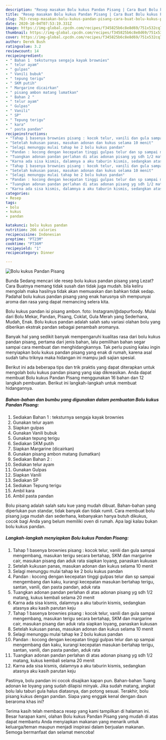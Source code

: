 ```yaml
---
description: "Resep masakan Bolu kukus Pandan Pisang | Cara Buat Bolu kukus Pandan Pisang Yang Paling Enak"
title: "Resep masakan Bolu kukus Pandan Pisang | Cara Buat Bolu kukus Pandan Pisang Yang Paling Enak"
slug: 763-resep-masakan-bolu-kukus-pandan-pisang-cara-buat-bolu-kukus-pandan-pisang-yang-paling-enak
date: 2020-10-04T07:53:19.331Z
image: https://img-global.cpcdn.com/recipes/f345825b6c8e8d69/751x532cq70/bolu-kukus-pandan-pisang-foto-resep-utama.jpg
thumbnail: https://img-global.cpcdn.com/recipes/f345825b6c8e8d69/751x532cq70/bolu-kukus-pandan-pisang-foto-resep-utama.jpg
cover: https://img-global.cpcdn.com/recipes/f345825b6c8e8d69/751x532cq70/bolu-kukus-pandan-pisang-foto-resep-utama.jpg
author: Derek Bush
ratingvalue: 3.2
reviewcount: 14
recipeingredient:
- " Bahan 1  teksturnya sengaja kayak brownies"
- " telur ayam"
- " gulpas"
- " Vanili bubuk"
- " tepung terigu"
- " SKM putih"
- " Margarine dicairkan"
- " pisang ambon matang lumatkan"
- " Bahan 2 "
- " telur ayam"
- " Gulpas"
- " Vanili"
- " SP"
- " Tepung terigu"
- " kara"
- " pasta pandan"
recipeinstructions:
- "Tahap 1 basenya brownies pisang : kocok telur, vanili dan gula sampai mengembang, masukan terigu secara bertahap, SKM dan margarine cair, masukan pisang dan aduk rata siapkan loyang, panaskan kukusan"
- "Setelah kukusan panas, masukan adonan dan kukus selama 10 menit"
- "Selagi menunggu mulai tahap ke 2 bolu kukus pandan"
- "Pandan : kocong dengan kecepatan tinggi gulpas telur dan sp sampai mengembang dan kaku, kurangi kecepatan masukan bertahap terigu, santan, vanili, dan pasta pandan, aduk rata"
- "Tuangkan adonan pandan perlahan di atas adonan pisang yg sdh 1/2 matang, kukus kembali selama 20 menit"
- "Karna ada sisa kismis, dalamnya a aku taburin kismis, sedangkan atasnya aku kasih parutan keju"
- "Tahap 1 basenya brownies pisang : kocok telur, vanili dan gula sampai mengembang, masukan terigu secara bertahap, SKM dan margarine cair, masukan pisang dan aduk rata siapkan loyang, panaskan kukusan"
- "Setelah kukusan panas, masukan adonan dan kukus selama 10 menit"
- "Selagi menunggu mulai tahap ke 2 bolu kukus pandan"
- "Pandan : kocong dengan kecepatan tinggi gulpas telur dan sp sampai mengembang dan kaku, kurangi kecepatan masukan bertahap terigu, santan, vanili, dan pasta pandan, aduk rata"
- "Tuangkan adonan pandan perlahan di atas adonan pisang yg sdh 1/2 matang, kukus kembali selama 20 menit"
- "Karna ada sisa kismis, dalamnya a aku taburin kismis, sedangkan atasnya aku kasih parutan keju"
categories:
- Resep
tags:
- bolu
- kukus
- pandan

katakunci: bolu kukus pandan 
nutrition: 266 calories
recipecuisine: Indonesian
preptime: "PT23M"
cooktime: "PT36M"
recipeyield: "1"
recipecategory: Dinner

---
```



![Bolu kukus Pandan Pisang](https://img-global.cpcdn.com/recipes/f345825b6c8e8d69/751x532cq70/bolu-kukus-pandan-pisang-foto-resep-utama.jpg)

Bunda Sedang mencari ide resep bolu kukus pandan pisang yang Lezat? Cara Buatnya memang tidak susah dan tidak juga mudah. bila keliru mengolah maka hasilnya tidak akan memuaskan dan bahkan tidak sedap. Padahal bolu kukus pandan pisang yang enak harusnya sih mempunyai aroma dan rasa yang dapat memancing selera kita.

Bolu kukus pandan isi pisang ambon. foto: Instagram/@dapurfoody. Mulai dari Bolu Mekar, Pandan, Pisang, Coklat, Gula Merah yang Sederhana, Mudah, Enak. Bolu kukus pandan adalah salah satu variasi olahan bolu yang diberikan ekstrak pandan sebagai penambah aromanya.

Banyak hal yang sedikit banyak mempengaruhi kualitas rasa dari bolu kukus pandan pisang, pertama dari jenis bahan, lalu pemilihan bahan segar sampai cara membuat dan menghidangkannya. Tak perlu pusing kalau ingin menyiapkan bolu kukus pandan pisang yang enak di rumah, karena asal sudah tahu triknya maka hidangan ini mampu jadi sajian spesial.


Berikut ini ada beberapa tips dan trik praktis yang dapat diterapkan untuk mengolah bolu kukus pandan pisang yang siap dikreasikan. Anda dapat membuat Bolu kukus Pandan Pisang menggunakan 16 bahan dan 12 langkah pembuatan. Berikut ini langkah-langkah untuk membuat hidangannya.

<!--inarticleads1-->

##### Bahan-bahan dan bumbu yang digunakan dalam pembuatan Bolu kukus Pandan Pisang:

1. Sediakan  Bahan 1 : teksturnya sengaja kayak brownies
1. Gunakan  telur ayam
1. Siapkan  gulpas
1. Gunakan  Vanili bubuk
1. Gunakan  tepung terigu
1. Sediakan  SKM putih
1. Siapkan  Margarine (dicairkan)
1. Gunakan  pisang ambon matang (lumatkan)
1. Sediakan  Bahan 2 :
1. Sediakan  telur ayam
1. Gunakan  Gulpas
1. Siapkan  Vanili
1. Sediakan  SP
1. Sediakan  Tepung terigu
1. Ambil  kara
1. Ambil  pasta pandan


Bolu pisang adalah salah satu kue yang mudah dibuat. Bahan-bahan yang diperlukan pun standar, tidak banyak dan tidak rumit. Cara membuat bolu pisang juga mudah dan sederhana, kebanyakan hanya butuh dikukus, cocok bagi Anda yang belum memiliki oven di rumah. Apa lagi kalau bukan bolu kukus pandan. 

<!--inarticleads2-->

##### Langkah-langkah menyiapkan Bolu kukus Pandan Pisang:

1. Tahap 1 basenya brownies pisang : kocok telur, vanili dan gula sampai mengembang, masukan terigu secara bertahap, SKM dan margarine cair, masukan pisang dan aduk rata siapkan loyang, panaskan kukusan
1. Setelah kukusan panas, masukan adonan dan kukus selama 10 menit
1. Selagi menunggu mulai tahap ke 2 bolu kukus pandan
1. Pandan : kocong dengan kecepatan tinggi gulpas telur dan sp sampai mengembang dan kaku, kurangi kecepatan masukan bertahap terigu, santan, vanili, dan pasta pandan, aduk rata
1. Tuangkan adonan pandan perlahan di atas adonan pisang yg sdh 1/2 matang, kukus kembali selama 20 menit
1. Karna ada sisa kismis, dalamnya a aku taburin kismis, sedangkan atasnya aku kasih parutan keju
1. Tahap 1 basenya brownies pisang : kocok telur, vanili dan gula sampai mengembang, masukan terigu secara bertahap, SKM dan margarine cair, masukan pisang dan aduk rata siapkan loyang, panaskan kukusan
1. Setelah kukusan panas, masukan adonan dan kukus selama 10 menit
1. Selagi menunggu mulai tahap ke 2 bolu kukus pandan
1. Pandan : kocong dengan kecepatan tinggi gulpas telur dan sp sampai mengembang dan kaku, kurangi kecepatan masukan bertahap terigu, santan, vanili, dan pasta pandan, aduk rata
1. Tuangkan adonan pandan perlahan di atas adonan pisang yg sdh 1/2 matang, kukus kembali selama 20 menit
1. Karna ada sisa kismis, dalamnya a aku taburin kismis, sedangkan atasnya aku kasih parutan keju


Pastinya, bolu pandan ini cocok disajikan kapan pun. Bahan-bahan Tuang adonan ke loyang yang sudah dilapisi minyak. Jika sudah matang, angkat bolu lalu taburi gula halus diatasnya, dan potong sesuai. Terakhir, bolu pisang kukus dengan pandan. Siapa yang enggak kenal dengan daun beraroma khas ini? 

Terima kasih telah membaca resep yang kami tampilkan di halaman ini. Besar harapan kami, olahan Bolu kukus Pandan Pisang yang mudah di atas dapat membantu Anda menyiapkan makanan yang menarik untuk keluarga/teman maupun menjadi inspirasi dalam berjualan makanan. Semoga bermanfaat dan selamat mencoba!
